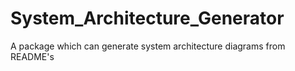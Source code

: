 # System_Architecture_Generator
A package which can generate system architecture diagrams from README's

